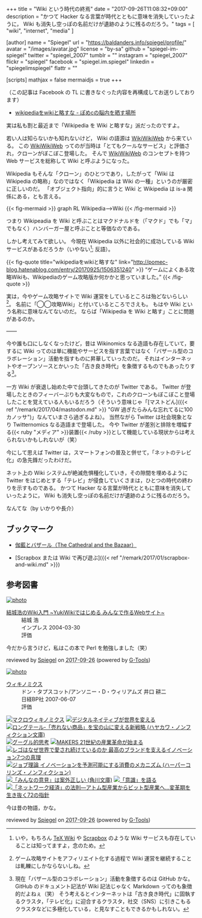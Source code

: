 +++
title = "Wiki という時代の終焉"
date =  "2017-09-26T11:08:32+09:00"
description = "かつて Hacker なる言葉が時代とともに意味を消失していったように， Wiki も消失し空っぽの名前だけが遺跡のように残るのだろう。"
tags        = [ "wiki", "internet", "media" ]

[author]
  name      = "Spiegel"
  url       = "https://baldanders.info/spiegel/profile/"
  avatar    = "/images/avatar.jpg"
  license   = "by-sa"
  github    = "spiegel-im-spiegel"
  twitter   = "spiegel_2007"
  tumblr    = ""
  instagram = "spiegel_2007"
  flickr    = "spiegel"
  facebook  = "spiegel.im.spiegel"
  linkedin  = "spiegelimspiegel"
  flattr    = ""

[scripts]
  mathjax = false
  mermaidjs = true
+++

（この記事は Facebook の TL に書きなぐった内容を再構成してお送りしております）

- [wikipediaをwikiと略すな - ぽめcの脳内を晒す場所](http://pomec-blog.hatenablog.com/entry/20170925/1506351240)

実は私も割と最近まで「Wikipedia を Wiki と略すな」派だったのですよ。

若い人は知らないかも知れないけど， Wiki の語源は [WikiWikiWeb] から来ている。
この [WikiWikiWeb] ってのが当時は「とてもクールなサービス」と評価され，クローンがぼこぼこ登場した。
そんで [WikiWikiWeb] のコンセプトを持つ Web サービスを総称して Wiki と呼ぶようになった。

Wikipedia もそんな「クローン」のひとつであり，したがって「Wiki は Wikipedia の略称」なのではなく「Wikipedia は Wiki の一種」というのが厳密に正しいのだ。
「オブジェクト指向」的に言うと Wiki と Wikipedia は is-a 関係にある，とも言える。

{{< fig-mermaid >}}
graph RL
  Wikipedia-->Wiki
{{< /fig-mermaid >}}

つまり Wikipeadia を Wiki と呼ぶことはマクドナルドを（「マクド」でも「マ」でもなく）ハンバーガー屋と呼ぶことと等価なのである。

しかし考えてみて欲しい。
今現在 Wikipedia 以外に社会的に成功している Wiki サービスがあるだろうか（いやない[^wk1]; 反語）。

[^wk1]: いや，もちろん [TeX Wiki](https://texwiki.texjp.org/) や [Scrapbox](https://scrapbox.io/) のような Wiki サービスも存在していることは知ってますよ，念のため。

{{< fig-quote title="wikipediaをwikiと略すな" link="http://pomec-blog.hatenablog.com/entry/20170925/1506351240" >}}
<q>ゲームによくある攻略Wikiも、Wikipediaのゲーム攻略版か何かかと思っていました。</q>
{{< /fig-quote >}}

実は，今やゲーム攻略サイトで Wiki 運営をしているところは殆どないらしい[^gm1]。
名前に「◯◯攻略Wiki」と付いているところでさえも。
もはや Wiki という名称に意味なんてないのだ。
ならば「Wikipedia を Wiki と略す」ことに問題があるのか。

[^gm1]: ゲーム攻略サイトをアフィリエイト化する過程で Wiki 運営を継続することは軋轢にしかならないしね。

――

今や誰も口にしなくなったけど，昔は Wikinomics なる造語も存在していて，要するに Wiki ってのは単に機能やサービスを指す言葉ではなく「バザール型のコラボレーション」活動を指すものに昇華していったのだ。
それはインターネットやオープンソースとかいった「古き良き時代」を象徴するものでもあったりする[^gh1]。

[^gh1]: 現在「バザール型のコラボレーション」活動を象徴するのは GitHub かな。 GitHub のドキュメント記法が Wiki 記法じゃなく Markdown ってのも象徴的だよねぇ（笑） そう考えるとインターネットは「古き良き時代」に固執するクラスタ，「テレビ化」に迎合するクラスタ，社交（SNS）に引きこもるクラスタなどに多極化している，と見なすこともできるかもしれない。

一方 Wiki が衰退し始めた中で台頭してきたのが Twitter である。
Twitter が登場したときのフィーバーぶりも大変なもので，これのクローンもぼこぼこと登場したことを覚えている人もいるだろう（そういう意味じゃ「[マストどん]({{< ref "/remark/2017/04/mastodon.md" >}} "GW 過ぎたらみんな忘れてるに100カノッサ")」なんていまさら過ぎるよね）。
当然ながら Twitter は社会現象となり Twitternomics なる造語まで登場した。
今や Twitter が差別と排除を増幅する{{< ruby "メディア" >}}装置{{< /ruby >}}として機能している現状からは考えられないかもしれないが（笑）

今にして思えば Twitter は，スマートフォンの普及と併せて，「ネットのテレビ化」の急先鋒だったわけだ。

ネット上の Wiki システムが絶滅危惧種化していき，その隙間を埋めるように Twitter をはじめとする「テレビ」が侵食していくさまは，ひとつの時代の終わりを示すものである。
かつて Hacker なる言葉が時代とともに意味を消失していったように， Wiki も消失し空っぽの名前だけが遺跡のように残るのだろう。

なんてな（by いかりや長介）

## ブックマーク

- [伽藍とバザール（The Cathedral and the Bazaar）](http://cruel.org/freeware/cathedral.html)

- [Scrapbox または Wiki で再び遊ぶ]({{< ref "/remark/2017/01/scrapbox-and-wiki.md" >}})

[WikiWikiWeb]: http://www.hyuki.com/yukiwiki/wiki.cgi?WikiWikiWeb "WikiWikiWeb - WikiWikiWebとは何か"

## 参考図書

<div class="hreview" ><a class="item url" href="http://www.amazon.co.jp/exec/obidos/ASIN/4844319159/baldandersinf-22/"><img src="https://images-fe.ssl-images-amazon.com/images/I/51NDX81QG6L._SL160_.jpg" alt="photo" class="photo"  /></a><dl ><dt class="fn"><a class="item url" href="http://www.amazon.co.jp/exec/obidos/ASIN/4844319159/baldandersinf-22/">結城浩のWiki入門 ~YukiWikiではじめる みんなで作るWebサイト~</a></dt><dd>結城 浩 </dd><dd>インプレス 2004-03-30</dd><dd>評価<abbr class="rating" title="4"><img src="http://g-images.amazon.com/images/G/01/detail/stars-4-0.gif" alt="" /></abbr> </dd></dl><p class="similar"></p>
<p class="description">今だから言うけど，私はこの本で Perl を勉強しました（笑）</p>
<p class="gtools" >reviewed by <a href='#maker' class='reviewer'>Spiegel</a> on <abbr class="dtreviewed" title="2017-09-26">2017-09-26</abbr> (powered by <a href="http://www.goodpic.com/mt/aws/index.html" >G-Tools</a>)</p>
</div>

<div class="hreview" ><a class="item url" href="http://www.amazon.co.jp/exec/obidos/ASIN/482224587X/baldandersinf-22/"><img src="https://images-fe.ssl-images-amazon.com/images/I/51blOgt9ELL._SL160_.jpg" alt="photo" class="photo"  /></a><dl ><dt class="fn"><a class="item url" href="http://www.amazon.co.jp/exec/obidos/ASIN/482224587X/baldandersinf-22/">ウィキノミクス</a></dt><dd>ドン・タプスコット/アンソニー・D・ウィリアムズ 井口 耕二 </dd><dd>日経BP社 2007-06-07</dd><dd>評価<abbr class="rating" title="4"><img src="http://g-images.amazon.com/images/G/01/detail/stars-4-0.gif" alt="" /></abbr> </dd></dl><p class="similar"><a href="http://www.amazon.co.jp/exec/obidos/ASIN/4799314173/baldandersinf-22/" target="_top"><img src="http://images.amazon.com/images/P/4799314173.09._SCTHUMBZZZ_.jpg"  alt="マクロウィキノミクス"  /></a> <a href="http://www.amazon.co.jp/exec/obidos/ASIN/4798118869/baldandersinf-22/" target="_top"><img src="http://images.amazon.com/images/P/4798118869.09._SCTHUMBZZZ_.jpg"  alt="デジタルネイティブが世界を変える"  /></a> <a href="http://www.amazon.co.jp/exec/obidos/ASIN/4150504083/baldandersinf-22/" target="_top"><img src="http://images.amazon.com/images/P/4150504083.09._SCTHUMBZZZ_.jpg"  alt="ロングテール‐「売れない商品」を宝の山に変える新戦略 (ハヤカワ・ノンフィクション文庫)"  /></a> <a href="http://www.amazon.co.jp/exec/obidos/ASIN/4569708196/baldandersinf-22/" target="_top"><img src="http://images.amazon.com/images/P/4569708196.09._SCTHUMBZZZ_.jpg"  alt="グーグル的思考"  /></a> <a href="http://www.amazon.co.jp/exec/obidos/ASIN/4140815760/baldandersinf-22/" target="_top"><img src="http://images.amazon.com/images/P/4140815760.09._SCTHUMBZZZ_.jpg"  alt="MAKERS 21世紀の産業革命が始まる"  /></a> <a href="http://www.amazon.co.jp/exec/obidos/ASIN/4532319366/baldandersinf-22/" target="_top"><img src="http://images.amazon.com/images/P/4532319366.09._SCTHUMBZZZ_.jpg"  alt="レゴはなぜ世界で愛され続けているのか 最高のブランドを支えるイノベーション7つの真理"  /></a> <a href="http://www.amazon.co.jp/exec/obidos/ASIN/4596551227/baldandersinf-22/" target="_top"><img src="http://images.amazon.com/images/P/4596551227.09._SCTHUMBZZZ_.jpg"  alt="ジョブ理論 イノベーションを予測可能にする消費のメカニズム (ハーパーコリンズ・ノンフィクション)"  /></a> <a href="http://www.amazon.co.jp/exec/obidos/ASIN/4042977014/baldandersinf-22/" target="_top"><img src="http://images.amazon.com/images/P/4042977014.09._SCTHUMBZZZ_.jpg"  alt="「みんなの意見」は案外正しい (角川文庫)"  /></a> <a href="http://www.amazon.co.jp/exec/obidos/ASIN/4757160178/baldandersinf-22/" target="_top"><img src="http://images.amazon.com/images/P/4757160178.09._SCTHUMBZZZ_.jpg"  alt="「意識」を語る"  /></a> <a href="http://www.amazon.co.jp/exec/obidos/ASIN/4872803779/baldandersinf-22/" target="_top"><img src="http://images.amazon.com/images/P/4872803779.09._SCTHUMBZZZ_.jpg"  alt="「ネットワーク経済」の法則―アトム型産業からビット型産業へ…変革期を生き抜く72の指針"  /></a> </p>
<p class="description">今は昔の物語，かな。</p>
<p class="gtools" >reviewed by <a href='#maker' class='reviewer'>Spiegel</a> on <abbr class="dtreviewed" title="2017-09-26">2017-09-26</abbr> (powered by <a href="http://www.goodpic.com/mt/aws/index.html" >G-Tools</a>)</p>
</div>
